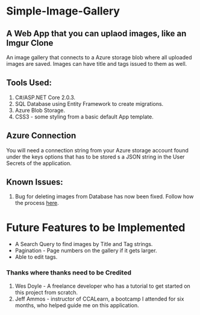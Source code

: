 # Simple-Image-Gallery
## A Web App that you can uplaod images, like an Imgur Clone
An image gallery that connects to a Azure storage blob where all uploaded images are saved. Images can have title and tags issued to them as well.

## Tools Used:

1. C#/ASP.NET Core 2.0.3.
2. SQL Database using Entity Framework to create migrations.
3. Azure Blob Storage.
4. CSS3 - some styling from a basic default App template.

## Azure Connection
You will need a connection string from your Azure storage account found under the keys options that has to be stored s a JSON string in the User Secrets of the application.

## Known Issues:

1. Bug for deleting images from Database has now been fixed. Follow how the process [here](https://github.com/johnmcraig/Simple-Image-Gallery/issues/1).

# Future Features to be Implemented

- A Search Query to find images by Title and Tag strings.
- Pagination - Page numbers on the gallery if it gets larger.
- Able to edit tags.

### Thanks where thanks need to be Credited

1. Wes Doyle - A freelance developer who has a tutorial to get started on this project from scratch.
2. Jeff Ammos - instructor of CCALearn, a bootcamp I attended for six months, who helped guide me on this application.

